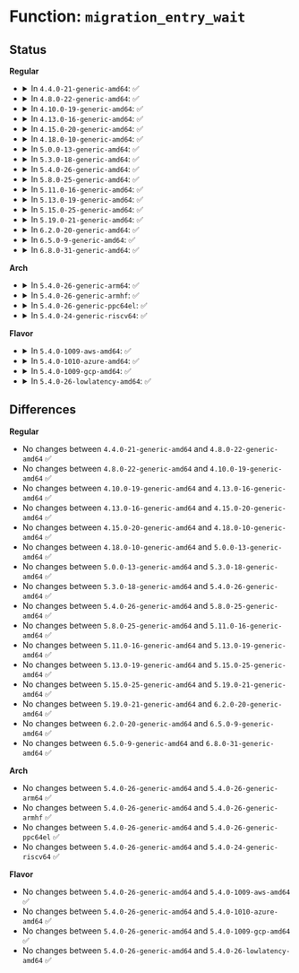 # Function: <code>migration_entry_wait</code>

## Status
<b>Regular</b>
<ul>
<li>
<details>
<summary>In <code>4.4.0-21-generic-amd64</code>: ✅</summary>

```c
void migration_entry_wait(struct mm_struct * mm, pmd_t * pmd, long unsigned int address)
```

```json
{
  "name": "migration_entry_wait",
  "collision_type": "Unique Global",
  "inline_type": "No",
  "funcs": [
    {
      "addr": 18446744071580882160,
      "name": "migration_entry_wait",
      "external": true,
      "loc": "mm/migrate.c:239",
      "file": "mm/migrate.c",
      "inline": "seen, unknown",
      "caller_inline": [],
      "caller_func": [
        "mm/gup.c:follow_page_pte",
        "mm/memory.c:handle_mm_fault"
      ]
    }
  ],
  "symbols": [
    {
      "addr": 18446744071580882160,
      "name": "migration_entry_wait",
      "section": ".text",
      "bind": "STB_GLOBAL",
      "size": 141
    }
  ]
}
```
</details>
</li>
<li>
<details>
<summary>In <code>4.8.0-22-generic-amd64</code>: ✅</summary>

```c
void migration_entry_wait(struct mm_struct * mm, pmd_t * pmd, long unsigned int address)
```

```json
{
  "name": "migration_entry_wait",
  "collision_type": "Unique Global",
  "inline_type": "No",
  "funcs": [
    {
      "addr": 18446744071581014320,
      "name": "migration_entry_wait",
      "external": true,
      "loc": "mm/migrate.c:332",
      "file": "mm/migrate.c",
      "inline": "seen, unknown",
      "caller_inline": [],
      "caller_func": [
        "mm/gup.c:follow_page_pte",
        "mm/memory.c:do_swap_page"
      ]
    }
  ],
  "symbols": [
    {
      "addr": 18446744071581014320,
      "name": "migration_entry_wait",
      "section": ".text",
      "bind": "STB_GLOBAL",
      "size": 125
    }
  ]
}
```
</details>
</li>
<li>
<details>
<summary>In <code>4.10.0-19-generic-amd64</code>: ✅</summary>

```c
void migration_entry_wait(struct mm_struct * mm, pmd_t * pmd, long unsigned int address)
```

```json
{
  "name": "migration_entry_wait",
  "collision_type": "Unique Global",
  "inline_type": "No",
  "funcs": [
    {
      "addr": 18446744071581088480,
      "name": "migration_entry_wait",
      "external": true,
      "loc": "mm/migrate.c:332",
      "file": "mm/migrate.c",
      "inline": "seen, unknown",
      "caller_inline": [],
      "caller_func": [
        "mm/gup.c:follow_page_pte",
        "mm/memory.c:do_swap_page"
      ]
    }
  ],
  "symbols": [
    {
      "addr": 18446744071581088480,
      "name": "migration_entry_wait",
      "section": ".text",
      "bind": "STB_GLOBAL",
      "size": 118
    }
  ]
}
```
</details>
</li>
<li>
<details>
<summary>In <code>4.13.0-16-generic-amd64</code>: ✅</summary>

```c
void migration_entry_wait(struct mm_struct * mm, pmd_t * pmd, long unsigned int address)
```

```json
{
  "name": "migration_entry_wait",
  "collision_type": "Unique Global",
  "inline_type": "No",
  "funcs": [
    {
      "addr": 18446744071581135904,
      "name": "migration_entry_wait",
      "external": true,
      "loc": "mm/migrate.c:318",
      "file": "mm/migrate.c",
      "inline": "seen, unknown",
      "caller_inline": [],
      "caller_func": [
        "mm/gup.c:follow_page_pte",
        "mm/memory.c:do_swap_page"
      ]
    }
  ],
  "symbols": [
    {
      "addr": 18446744071581135904,
      "name": "migration_entry_wait",
      "section": ".text",
      "bind": "STB_GLOBAL",
      "size": 118
    }
  ]
}
```
</details>
</li>
<li>
<details>
<summary>In <code>4.15.0-20-generic-amd64</code>: ✅</summary>

```c
void migration_entry_wait(struct mm_struct * mm, pmd_t * pmd, long unsigned int address)
```

```json
{
  "name": "migration_entry_wait",
  "collision_type": "Unique Global",
  "inline_type": "No",
  "funcs": [
    {
      "addr": 18446744071581256928,
      "name": "migration_entry_wait",
      "external": true,
      "loc": "mm/migrate.c:341",
      "file": "mm/migrate.c",
      "inline": "seen, unknown",
      "caller_inline": [],
      "caller_func": [
        "mm/gup.c:follow_page_pte",
        "mm/memory.c:do_swap_page"
      ]
    }
  ],
  "symbols": [
    {
      "addr": 18446744071581256928,
      "name": "migration_entry_wait",
      "section": ".text",
      "bind": "STB_GLOBAL",
      "size": 178
    }
  ]
}
```
</details>
</li>
<li>
<details>
<summary>In <code>4.18.0-10-generic-amd64</code>: ✅</summary>

```c
void migration_entry_wait(struct mm_struct * mm, pmd_t * pmd, long unsigned int address)
```

```json
{
  "name": "migration_entry_wait",
  "collision_type": "Unique Global",
  "inline_type": "No",
  "funcs": [
    {
      "addr": 18446744071581403120,
      "name": "migration_entry_wait",
      "external": true,
      "loc": "mm/migrate.c:342",
      "file": "mm/migrate.c",
      "inline": "seen, unknown",
      "caller_inline": [],
      "caller_func": [
        "mm/gup.c:follow_page_pte",
        "mm/memory.c:do_swap_page",
        "mm/hmm.c:hmm_vma_walk_pmd"
      ]
    }
  ],
  "symbols": [
    {
      "addr": 18446744071581403120,
      "name": "migration_entry_wait",
      "section": ".text",
      "bind": "STB_GLOBAL",
      "size": 172
    }
  ]
}
```
</details>
</li>
<li>
<details>
<summary>In <code>5.0.0-13-generic-amd64</code>: ✅</summary>

```c
void migration_entry_wait(struct mm_struct * mm, pmd_t * pmd, long unsigned int address)
```

```json
{
  "name": "migration_entry_wait",
  "collision_type": "Unique Global",
  "inline_type": "No",
  "funcs": [
    {
      "addr": 18446744071581486608,
      "name": "migration_entry_wait",
      "external": true,
      "loc": "mm/migrate.c:340",
      "file": "mm/migrate.c",
      "inline": "seen, unknown",
      "caller_inline": [],
      "caller_func": [
        "mm/gup.c:follow_page_pte",
        "mm/memory.c:do_swap_page",
        "mm/hmm.c:hmm_vma_walk_pmd"
      ]
    }
  ],
  "symbols": [
    {
      "addr": 18446744071581486608,
      "name": "migration_entry_wait",
      "section": ".text",
      "bind": "STB_GLOBAL",
      "size": 172
    }
  ]
}
```
</details>
</li>
<li>
<details>
<summary>In <code>5.3.0-18-generic-amd64</code>: ✅</summary>

```c
void migration_entry_wait(struct mm_struct * mm, pmd_t * pmd, long unsigned int address)
```

```json
{
  "name": "migration_entry_wait",
  "collision_type": "Unique Global",
  "inline_type": "No",
  "funcs": [
    {
      "addr": 18446744071581594752,
      "name": "migration_entry_wait",
      "external": true,
      "loc": "mm/migrate.c:338",
      "file": "mm/migrate.c",
      "inline": "seen, unknown",
      "caller_inline": [],
      "caller_func": [
        "mm/gup.c:follow_page_pte",
        "mm/memory.c:do_swap_page"
      ]
    }
  ],
  "symbols": [
    {
      "addr": 18446744071581594752,
      "name": "migration_entry_wait",
      "section": ".text",
      "bind": "STB_GLOBAL",
      "size": 175
    }
  ]
}
```
</details>
</li>
<li>
<details>
<summary>In <code>5.4.0-26-generic-amd64</code>: ✅</summary>

```c
void migration_entry_wait(struct mm_struct * mm, pmd_t * pmd, long unsigned int address)
```

```json
{
  "name": "migration_entry_wait",
  "collision_type": "Unique Global",
  "inline_type": "No",
  "funcs": [
    {
      "addr": 18446744071581665312,
      "name": "migration_entry_wait",
      "external": true,
      "loc": "mm/migrate.c:339",
      "file": "mm/migrate.c",
      "inline": "seen, unknown",
      "caller_inline": [],
      "caller_func": [
        "mm/gup.c:follow_page_pte",
        "mm/memory.c:do_swap_page"
      ]
    }
  ],
  "symbols": [
    {
      "addr": 18446744071581665312,
      "name": "migration_entry_wait",
      "section": ".text",
      "bind": "STB_GLOBAL",
      "size": 175
    }
  ]
}
```
</details>
</li>
<li>
<details>
<summary>In <code>5.8.0-25-generic-amd64</code>: ✅</summary>

```c
void migration_entry_wait(struct mm_struct * mm, pmd_t * pmd, long unsigned int address)
```

```json
{
  "name": "migration_entry_wait",
  "collision_type": "Unique Global",
  "inline_type": "No",
  "funcs": [
    {
      "addr": 18446744071581886816,
      "name": "migration_entry_wait",
      "external": true,
      "loc": "mm/migrate.c:344",
      "file": "mm/migrate.c",
      "inline": "seen, unknown",
      "caller_inline": [],
      "caller_func": [
        "mm/gup.c:follow_page_pte",
        "mm/memory.c:do_swap_page"
      ]
    }
  ],
  "symbols": [
    {
      "addr": 18446744071581886816,
      "name": "migration_entry_wait",
      "section": ".text",
      "bind": "STB_GLOBAL",
      "size": 174
    }
  ]
}
```
</details>
</li>
<li>
<details>
<summary>In <code>5.11.0-16-generic-amd64</code>: ✅</summary>

```c
void migration_entry_wait(struct mm_struct * mm, pmd_t * pmd, long unsigned int address)
```

```json
{
  "name": "migration_entry_wait",
  "collision_type": "Unique Global",
  "inline_type": "No",
  "funcs": [
    {
      "addr": 18446744071581932720,
      "name": "migration_entry_wait",
      "external": true,
      "loc": "mm/migrate.c:340",
      "file": "mm/migrate.c",
      "inline": "seen, unknown",
      "caller_inline": [],
      "caller_func": [
        "mm/gup.c:follow_page_pte",
        "mm/memory.c:do_swap_page"
      ]
    }
  ],
  "symbols": [
    {
      "addr": 18446744071581932720,
      "name": "migration_entry_wait",
      "section": ".text",
      "bind": "STB_GLOBAL",
      "size": 174
    }
  ]
}
```
</details>
</li>
<li>
<details>
<summary>In <code>5.13.0-19-generic-amd64</code>: ✅</summary>

```c
void migration_entry_wait(struct mm_struct * mm, pmd_t * pmd, long unsigned int address)
```

```json
{
  "name": "migration_entry_wait",
  "collision_type": "Unique Global",
  "inline_type": "No",
  "funcs": [
    {
      "addr": 18446744071581958112,
      "name": "migration_entry_wait",
      "external": true,
      "loc": "mm/migrate.c:314",
      "file": "mm/migrate.c",
      "inline": "seen, unknown",
      "caller_inline": [],
      "caller_func": [
        "mm/gup.c:follow_page_pte",
        "mm/memory.c:do_swap_page"
      ]
    }
  ],
  "symbols": [
    {
      "addr": 18446744071581958112,
      "name": "migration_entry_wait",
      "section": ".text",
      "bind": "STB_GLOBAL",
      "size": 171
    }
  ]
}
```
</details>
</li>
<li>
<details>
<summary>In <code>5.15.0-25-generic-amd64</code>: ✅</summary>

```c
void migration_entry_wait(struct mm_struct * mm, pmd_t * pmd, long unsigned int address)
```

```json
{
  "name": "migration_entry_wait",
  "collision_type": "Unique Global",
  "inline_type": "No",
  "funcs": [
    {
      "addr": 18446744071582262832,
      "name": "migration_entry_wait",
      "external": true,
      "loc": "mm/migrate.c:322",
      "file": "mm/migrate.c",
      "inline": "seen, unknown",
      "caller_inline": [],
      "caller_func": [
        "mm/gup.c:follow_page_pte",
        "mm/memory.c:do_swap_page"
      ]
    }
  ],
  "symbols": [
    {
      "addr": 18446744071582262832,
      "name": "migration_entry_wait",
      "section": ".text",
      "bind": "STB_GLOBAL",
      "size": 171
    }
  ]
}
```
</details>
</li>
<li>
<details>
<summary>In <code>5.19.0-21-generic-amd64</code>: ✅</summary>

```c
void migration_entry_wait(struct mm_struct * mm, pmd_t * pmd, long unsigned int address)
```

```json
{
  "name": "migration_entry_wait",
  "collision_type": "Unique Global",
  "inline_type": "No",
  "funcs": [
    {
      "addr": 18446744071582730880,
      "name": "migration_entry_wait",
      "external": true,
      "loc": "mm/migrate.c:310",
      "file": "mm/migrate.c",
      "inline": "seen, unknown",
      "caller_inline": [],
      "caller_func": [
        "mm/gup.c:follow_page_pte",
        "mm/memory.c:do_swap_page"
      ]
    }
  ],
  "symbols": [
    {
      "addr": 18446744071582730880,
      "name": "migration_entry_wait",
      "section": ".text",
      "bind": "STB_GLOBAL",
      "size": 190
    }
  ]
}
```
</details>
</li>
<li>
<details>
<summary>In <code>6.2.0-20-generic-amd64</code>: ✅</summary>

```c
void migration_entry_wait(struct mm_struct * mm, pmd_t * pmd, long unsigned int address)
```

```json
{
  "name": "migration_entry_wait",
  "collision_type": "Unique Global",
  "inline_type": "No",
  "funcs": [
    {
      "addr": 18446744071583251424,
      "name": "migration_entry_wait",
      "external": true,
      "loc": "mm/migrate.c:325",
      "file": "mm/migrate.c",
      "inline": "seen, unknown",
      "caller_inline": [],
      "caller_func": [
        "mm/memory.c:do_swap_page"
      ]
    }
  ],
  "symbols": [
    {
      "addr": 18446744071583251424,
      "name": "migration_entry_wait",
      "section": ".text",
      "bind": "STB_GLOBAL",
      "size": 212
    }
  ]
}
```
</details>
</li>
<li>
<details>
<summary>In <code>6.5.0-9-generic-amd64</code>: ✅</summary>

```c
void migration_entry_wait(struct mm_struct * mm, pmd_t * pmd, long unsigned int address)
```

```json
{
  "name": "migration_entry_wait",
  "collision_type": "Unique Global",
  "inline_type": "No",
  "funcs": [
    {
      "addr": 18446744071583470928,
      "name": "migration_entry_wait",
      "external": true,
      "loc": "mm/migrate.c:300",
      "file": "mm/migrate.c",
      "inline": "seen, unknown",
      "caller_inline": [],
      "caller_func": [
        "mm/memory.c:do_swap_page",
        "mm/hmm.c:hmm_vma_handle_pte"
      ]
    }
  ],
  "symbols": [
    {
      "addr": 18446744071583470928,
      "name": "migration_entry_wait",
      "section": ".text",
      "bind": "STB_GLOBAL",
      "size": 239
    }
  ]
}
```
</details>
</li>
<li>
<details>
<summary>In <code>6.8.0-31-generic-amd64</code>: ✅</summary>

```c
void migration_entry_wait(struct mm_struct * mm, pmd_t * pmd, long unsigned int address)
```

```json
{
  "name": "migration_entry_wait",
  "collision_type": "Unique Global",
  "inline_type": "No",
  "funcs": [
    {
      "addr": 18446744071583663200,
      "name": "migration_entry_wait",
      "external": true,
      "loc": "mm/migrate.c:303",
      "file": "mm/migrate.c",
      "inline": "seen, unknown",
      "caller_inline": [],
      "caller_func": [
        "mm/memory.c:do_swap_page",
        "mm/userfaultfd.c:move_pages_pte",
        "mm/hmm.c:hmm_vma_handle_pte"
      ]
    }
  ],
  "symbols": [
    {
      "addr": 18446744071583663200,
      "name": "migration_entry_wait",
      "section": ".text",
      "bind": "STB_GLOBAL",
      "size": 259
    }
  ]
}
```
</details>
</li>
</ul>
<b>Arch</b>
<ul>
<li>
<details>
<summary>In <code>5.4.0-26-generic-arm64</code>: ✅</summary>

```c
void migration_entry_wait(struct mm_struct * mm, pmd_t * pmd, long unsigned int address)
```

```json
{
  "name": "migration_entry_wait",
  "collision_type": "Unique Global",
  "inline_type": "No",
  "funcs": [
    {
      "addr": 18446603336493108736,
      "name": "migration_entry_wait",
      "external": true,
      "loc": "mm/migrate.c:339",
      "file": "mm/migrate.c",
      "inline": "seen, unknown",
      "caller_inline": [],
      "caller_func": [
        "mm/gup.c:follow_page_pte",
        "mm/memory.c:do_swap_page"
      ]
    }
  ],
  "symbols": [
    {
      "addr": 18446603336493108736,
      "name": "migration_entry_wait",
      "section": ".text",
      "bind": "STB_GLOBAL",
      "size": 112
    }
  ]
}
```
</details>
</li>
<li>
<details>
<summary>In <code>5.4.0-26-generic-armhf</code>: ✅</summary>

```c
void migration_entry_wait(struct mm_struct * mm, pmd_t * pmd, long unsigned int address)
```

```json
{
  "name": "migration_entry_wait",
  "collision_type": "Unique Global",
  "inline_type": "No",
  "funcs": [
    {
      "addr": 3226805508,
      "name": "migration_entry_wait",
      "external": true,
      "loc": "mm/migrate.c:339",
      "file": "mm/migrate.c",
      "inline": "seen, unknown",
      "caller_inline": [],
      "caller_func": [
        "mm/memory.c:do_swap_page"
      ]
    }
  ],
  "symbols": [
    {
      "addr": 3226805508,
      "name": "migration_entry_wait",
      "section": ".text",
      "bind": "STB_GLOBAL",
      "size": 104
    }
  ]
}
```
</details>
</li>
<li>
<details>
<summary>In <code>5.4.0-26-generic-ppc64el</code>: ✅</summary>

```c
void migration_entry_wait(struct mm_struct * mm, pmd_t * pmd, long unsigned int address)
```

```json
{
  "name": "migration_entry_wait",
  "collision_type": "Unique Global",
  "inline_type": "No",
  "funcs": [
    {
      "addr": 13835058055286582656,
      "name": "migration_entry_wait",
      "external": true,
      "loc": "mm/migrate.c:339",
      "file": "mm/migrate.c",
      "inline": "seen, unknown",
      "caller_inline": [],
      "caller_func": [
        "mm/gup.c:follow_page_pte",
        "mm/memory.c:do_swap_page"
      ]
    }
  ],
  "symbols": [
    {
      "addr": 13835058055286582656,
      "name": "migration_entry_wait",
      "section": ".text",
      "bind": "STB_GLOBAL",
      "size": 168
    }
  ]
}
```
</details>
</li>
<li>
<details>
<summary>In <code>5.4.0-24-generic-riscv64</code>: ✅</summary>

```c
void migration_entry_wait(struct mm_struct * mm, pmd_t * pmd, long unsigned int address)
```

```json
{
  "name": "migration_entry_wait",
  "collision_type": "Unique Global",
  "inline_type": "No",
  "funcs": [
    {
      "addr": 18446743936272955364,
      "name": "migration_entry_wait",
      "external": true,
      "loc": "mm/migrate.c:339",
      "file": "mm/migrate.c",
      "inline": "seen, unknown",
      "caller_inline": [],
      "caller_func": [
        "mm/memory.c:do_swap_page"
      ]
    }
  ],
  "symbols": [
    {
      "addr": 18446743936272955364,
      "name": "migration_entry_wait",
      "section": ".text",
      "bind": "STB_GLOBAL",
      "size": 98
    }
  ]
}
```
</details>
</li>
</ul>
<b>Flavor</b>
<ul>
<li>
<details>
<summary>In <code>5.4.0-1009-aws-amd64</code>: ✅</summary>

```c
void migration_entry_wait(struct mm_struct * mm, pmd_t * pmd, long unsigned int address)
```

```json
{
  "name": "migration_entry_wait",
  "collision_type": "Unique Global",
  "inline_type": "No",
  "funcs": [
    {
      "addr": 18446744071581634048,
      "name": "migration_entry_wait",
      "external": true,
      "loc": "mm/migrate.c:339",
      "file": "mm/migrate.c",
      "inline": "seen, unknown",
      "caller_inline": [],
      "caller_func": [
        "mm/gup.c:follow_page_pte",
        "mm/memory.c:do_swap_page"
      ]
    }
  ],
  "symbols": [
    {
      "addr": 18446744071581634048,
      "name": "migration_entry_wait",
      "section": ".text",
      "bind": "STB_GLOBAL",
      "size": 175
    }
  ]
}
```
</details>
</li>
<li>
<details>
<summary>In <code>5.4.0-1010-azure-amd64</code>: ✅</summary>

```c
void migration_entry_wait(struct mm_struct * mm, pmd_t * pmd, long unsigned int address)
```

```json
{
  "name": "migration_entry_wait",
  "collision_type": "Unique Global",
  "inline_type": "No",
  "funcs": [
    {
      "addr": 18446744071581575104,
      "name": "migration_entry_wait",
      "external": true,
      "loc": "mm/migrate.c:339",
      "file": "mm/migrate.c",
      "inline": "seen, unknown",
      "caller_inline": [],
      "caller_func": [
        "mm/gup.c:follow_page_pte",
        "mm/memory.c:do_swap_page"
      ]
    }
  ],
  "symbols": [
    {
      "addr": 18446744071581575104,
      "name": "migration_entry_wait",
      "section": ".text",
      "bind": "STB_GLOBAL",
      "size": 126
    }
  ]
}
```
</details>
</li>
<li>
<details>
<summary>In <code>5.4.0-1009-gcp-amd64</code>: ✅</summary>

```c
void migration_entry_wait(struct mm_struct * mm, pmd_t * pmd, long unsigned int address)
```

```json
{
  "name": "migration_entry_wait",
  "collision_type": "Unique Global",
  "inline_type": "No",
  "funcs": [
    {
      "addr": 18446744071581625360,
      "name": "migration_entry_wait",
      "external": true,
      "loc": "mm/migrate.c:339",
      "file": "mm/migrate.c",
      "inline": "seen, unknown",
      "caller_inline": [],
      "caller_func": [
        "mm/gup.c:follow_page_pte",
        "mm/memory.c:do_swap_page"
      ]
    }
  ],
  "symbols": [
    {
      "addr": 18446744071581625360,
      "name": "migration_entry_wait",
      "section": ".text",
      "bind": "STB_GLOBAL",
      "size": 175
    }
  ]
}
```
</details>
</li>
<li>
<details>
<summary>In <code>5.4.0-26-lowlatency-amd64</code>: ✅</summary>

```c
void migration_entry_wait(struct mm_struct * mm, pmd_t * pmd, long unsigned int address)
```

```json
{
  "name": "migration_entry_wait",
  "collision_type": "Unique Global",
  "inline_type": "No",
  "funcs": [
    {
      "addr": 18446744071581691712,
      "name": "migration_entry_wait",
      "external": true,
      "loc": "mm/migrate.c:339",
      "file": "mm/migrate.c",
      "inline": "seen, unknown",
      "caller_inline": [],
      "caller_func": [
        "mm/gup.c:follow_page_pte",
        "mm/memory.c:do_swap_page"
      ]
    }
  ],
  "symbols": [
    {
      "addr": 18446744071581691712,
      "name": "migration_entry_wait",
      "section": ".text",
      "bind": "STB_GLOBAL",
      "size": 175
    }
  ]
}
```
</details>
</li>
</ul>

## Differences
<b>Regular</b>
<ul>
<li>
No changes between <code>4.4.0-21-generic-amd64</code> and <code>4.8.0-22-generic-amd64</code> ✅
</li>
<li>
No changes between <code>4.8.0-22-generic-amd64</code> and <code>4.10.0-19-generic-amd64</code> ✅
</li>
<li>
No changes between <code>4.10.0-19-generic-amd64</code> and <code>4.13.0-16-generic-amd64</code> ✅
</li>
<li>
No changes between <code>4.13.0-16-generic-amd64</code> and <code>4.15.0-20-generic-amd64</code> ✅
</li>
<li>
No changes between <code>4.15.0-20-generic-amd64</code> and <code>4.18.0-10-generic-amd64</code> ✅
</li>
<li>
No changes between <code>4.18.0-10-generic-amd64</code> and <code>5.0.0-13-generic-amd64</code> ✅
</li>
<li>
No changes between <code>5.0.0-13-generic-amd64</code> and <code>5.3.0-18-generic-amd64</code> ✅
</li>
<li>
No changes between <code>5.3.0-18-generic-amd64</code> and <code>5.4.0-26-generic-amd64</code> ✅
</li>
<li>
No changes between <code>5.4.0-26-generic-amd64</code> and <code>5.8.0-25-generic-amd64</code> ✅
</li>
<li>
No changes between <code>5.8.0-25-generic-amd64</code> and <code>5.11.0-16-generic-amd64</code> ✅
</li>
<li>
No changes between <code>5.11.0-16-generic-amd64</code> and <code>5.13.0-19-generic-amd64</code> ✅
</li>
<li>
No changes between <code>5.13.0-19-generic-amd64</code> and <code>5.15.0-25-generic-amd64</code> ✅
</li>
<li>
No changes between <code>5.15.0-25-generic-amd64</code> and <code>5.19.0-21-generic-amd64</code> ✅
</li>
<li>
No changes between <code>5.19.0-21-generic-amd64</code> and <code>6.2.0-20-generic-amd64</code> ✅
</li>
<li>
No changes between <code>6.2.0-20-generic-amd64</code> and <code>6.5.0-9-generic-amd64</code> ✅
</li>
<li>
No changes between <code>6.5.0-9-generic-amd64</code> and <code>6.8.0-31-generic-amd64</code> ✅
</li>
</ul>
<b>Arch</b>
<ul>
<li>
No changes between <code>5.4.0-26-generic-amd64</code> and <code>5.4.0-26-generic-arm64</code> ✅
</li>
<li>
No changes between <code>5.4.0-26-generic-amd64</code> and <code>5.4.0-26-generic-armhf</code> ✅
</li>
<li>
No changes between <code>5.4.0-26-generic-amd64</code> and <code>5.4.0-26-generic-ppc64el</code> ✅
</li>
<li>
No changes between <code>5.4.0-26-generic-amd64</code> and <code>5.4.0-24-generic-riscv64</code> ✅
</li>
</ul>
<b>Flavor</b>
<ul>
<li>
No changes between <code>5.4.0-26-generic-amd64</code> and <code>5.4.0-1009-aws-amd64</code> ✅
</li>
<li>
No changes between <code>5.4.0-26-generic-amd64</code> and <code>5.4.0-1010-azure-amd64</code> ✅
</li>
<li>
No changes between <code>5.4.0-26-generic-amd64</code> and <code>5.4.0-1009-gcp-amd64</code> ✅
</li>
<li>
No changes between <code>5.4.0-26-generic-amd64</code> and <code>5.4.0-26-lowlatency-amd64</code> ✅
</li>
</ul>
